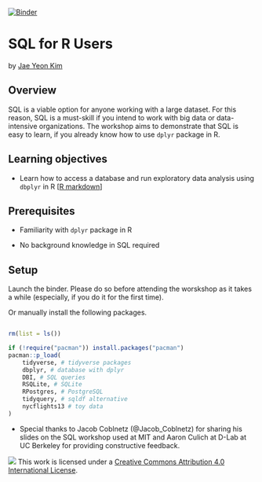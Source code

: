 
[![Binder](https://mybinder.org/badge_logo.svg)](https://mybinder.org/v2/gh/dlab-berkeley/sql-for-r-users/master)

# SQL for R Users

by [Jae Yeon Kim](https://jaeyk.github.io/)

## Overview

SQL is a viable option for anyone working with a large dataset. For this reason, SQL is a must-skill if you intend to work with big data or data-intensive organizations. The workshop aims to demonstrate that SQL is easy to learn, if you already know how to use `dplyr` package in R. 

## Learning objectives

- Learn how to access a database and run exploratory data analysis using `dbplyr` in R [[R markdown](https://github.com/dlab-berkeley/sql-for-r-users/blob/master/code/01_intro_to_sql.Rmd)]

## Prerequisites 

- Familiarity with `dplyr` package in R

- No background knowledge in SQL required 

## Setup

Launch the binder. Please do so before attending the worskshop as it takes a while (especially, if you do it for the first time).

Or manually install the following packages.

```r

rm(list = ls())

if (!require("pacman")) install.packages("pacman")
pacman::p_load(
    tidyverse, # tidyverse packages
    dbplyr, # database with dplyr
    DBI, # SQL queries
    RSQLite, # SQLite
    RPostgres, # PostgreSQL
    tidyquery, # sqldf alternative
    nycflights13 # toy data
)

```

* Special thanks to Jacob Coblnetz (@Jacob_Coblnetz) for sharing his slides on the SQL workshop used at MIT and Aaron Culich at D-Lab at UC Berkeley for providing constructive feedback.

![](https://i.creativecommons.org/l/by/4.0/88x31.png) This work is licensed under a [Creative Commons Attribution 4.0 International License](https://creativecommons.org/licenses/by/4.0/).
